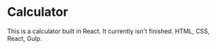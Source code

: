 # Calculator

This is a calculator built in React. It currently isn't finished. HTML, CSS, React, Gulp.
